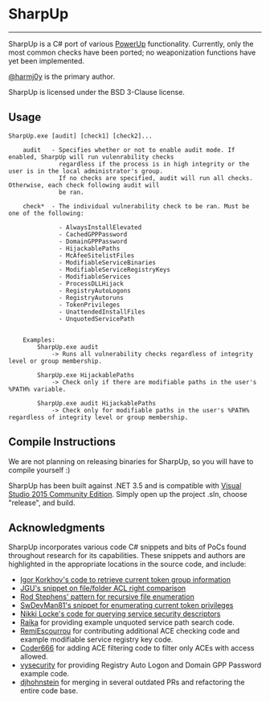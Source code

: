 # SharpUp

----

SharpUp is a C# port of various [PowerUp](https://github.com/PowerShellMafia/PowerSploit/blob/dev/Privesc/PowerUp.ps1) functionality. Currently, only the most common checks have been ported; no weaponization functions have yet been implemented.

[@harmj0y](https://twitter.com/harmj0y) is the primary author.

SharpUp is licensed under the BSD 3-Clause license.

## Usage

```
SharpUp.exe [audit] [check1] [check2]...

    audit   - Specifies whether or not to enable audit mode. If enabled, SharpUp will run vulenrability checks
              regardless if the process is in high integrity or the user is in the local administrator's group.
              If no checks are specified, audit will run all checks. Otherwise, each check following audit will
              be ran.

    check*  - The individual vulnerability check to be ran. Must be one of the following:

              - AlwaysInstallElevated
              - CachedGPPPassword
              - DomainGPPPassword
              - HijackablePaths
              - McAfeeSitelistFiles
              - ModifiableServiceBinaries
              - ModifiableServiceRegistryKeys
              - ModifiableServices
              - ProcessDLLHijack
              - RegistryAutoLogons
              - RegistryAutoruns
              - TokenPrivileges
              - UnattendedInstallFiles
              - UnquotedServicePath
            

    Examples:
        SharpUp.exe audit
            -> Runs all vulnerability checks regardless of integrity level or group membership.
        
        SharpUp.exe HijackablePaths
            -> Check only if there are modifiable paths in the user's %PATH% variable.

        SharpUp.exe audit HijackablePaths
            -> Check only for modifiable paths in the user's %PATH% regardless of integrity level or group membership. 
```

## Compile Instructions

We are not planning on releasing binaries for SharpUp, so you will have to compile yourself :)

SharpUp has been built against .NET 3.5 and is compatible with [Visual Studio 2015 Community Edition](https://go.microsoft.com/fwlink/?LinkId=532606&clcid=0x409). Simply open up the project .sln, choose "release", and build.

## Acknowledgments

SharpUp incorporates various code C# snippets and bits of PoCs found throughout research for its capabilities. These snippets and authors are highlighted in the appropriate locations in the source code, and include:

* [Igor Korkhov's code to retrieve current token group information](https://stackoverflow.com/questions/2146153/how-to-get-the-logon-sid-in-c-sharp/2146418#2146418)
* [JGU's snippet on file/folder ACL right comparison](https://stackoverflow.com/questions/1410127/c-sharp-test-if-user-has-write-access-to-a-folder/21996345#21996345)
* [Rod Stephens' pattern for recursive file enumeration](http://csharphelper.com/blog/2015/06/find-files-that-match-multiple-patterns-in-c/)
* [SwDevMan81's snippet for enumerating current token privileges](https://stackoverflow.com/questions/4349743/setting-size-of-token-privileges-luid-and-attributes-array-returned-by-gettokeni)
* [Nikki Locke's code for querying service security descriptors](https://stackoverflow.com/questions/15771998/how-to-give-a-user-permission-to-start-and-stop-a-particular-service-using-c-sha/15796352#15796352)
* [Raika](https://github.com/Raikia) for providing example unquoted service path search code.
* [RemiEscourrou](https://github.com/RemiEscourrou) for contributing additional ACE checking code and example modifiable service registry key code.
* [Coder666](https://github.com/Coder666) for adding ACE filtering code to filter only ACEs with access allowed.
* [vysecurity](https://github.com/vysecurity) for providing Registry Auto Logon and Domain GPP Password example code.
* [djhohnstein](https://github.com/djhohnstein) for merging in several outdated PRs and refactoring the entire code base.